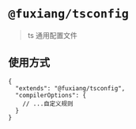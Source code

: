 # `@fuxiang/tsconfig`

> ts 通用配置文件

## 使用方式

```
{
  "extends": "@fuxiang/tsconfig",
  "compilerOptions": {
    // ...自定义规则
  }
}
```

